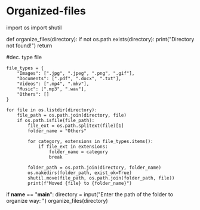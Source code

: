 # Organized-files

import os
import shutil

def organize_files(directory):
    if not os.path.exists(directory):
        print("Directory not found!")
        return
        
#dec. type file

    file_types = {
        "Images": [".jpg", ".jpeg", ".png", ".gif"],
        "Documents": [".pdf", ".docx", ".txt"],
        "Videos": [".mp4", ".mkv"],
        "Music": [".mp3", ".wav"],
        "Others": []
    }

    for file in os.listdir(directory):
        file_path = os.path.join(directory, file)
        if os.path.isfile(file_path):
            file_ext = os.path.splitext(file)[1]
            folder_name = "Others"

            for category, extensions in file_types.items():
                if file_ext in extensions:
                    folder_name = category
                    break

            folder_path = os.path.join(directory, folder_name)
            os.makedirs(folder_path, exist_ok=True)
            shutil.move(file_path, os.path.join(folder_path, file))
            print(f"Moved {file} to {folder_name}")

if __name__ == "__main__":
    directory = input("Enter the path of the folder to organize way: ")
    organize_files(directory)
